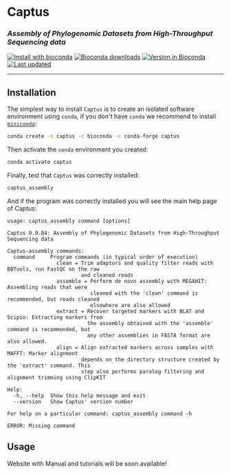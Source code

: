 # **Captus**
### *Assembly of Phylogenomic Datasets from High-Throughput Sequencing data*
[![Install with bioconda](https://img.shields.io/badge/install%20with-bioconda-brightgreen.svg?style=flat)](http://bioconda.github.io/recipes/captus/README.html) [![Bioconda downloads](https://anaconda.org/bioconda/captus/badges/downloads.svg)](https://anaconda.org/bioconda/captus) [![Version in Bioconda](https://anaconda.org/bioconda/captus/badges/version.svg)](https://anaconda.org/bioconda/captus) [![Last updated](https://anaconda.org/bioconda/captus/badges/latest_release_date.svg)](https://github.com/edgardomortiz/Captus/releases)
___
## Installation

The simplest way to install `Captus` is to create an isolated software environment using `conda`,
if you don't have `conda` we recommend to install [`miniconda`](https://docs.conda.io/en/latest/miniconda.html):

```bash
conda create -n captus -c bioconda -c conda-forge captus
```
Then activate the `conda` environment you created:

```bash
conda activate captus
```
Finally, test that `Captus` was correctly installed:
```bash
captus_assembly
```


And if the program was correctly installed you will see the main help page of Captus:
```text
usage: captus_assembly command [options]

Captus 0.9.84: Assembly of Phylogenomic Datasets from High-Throughput Sequencing data

Captus-assembly commands:
  command     Program commands (in typical order of execution)
                clean = Trim adaptors and quality filter reads with BBTools, run FastQC on the raw
                        and cleaned reads
                assemble = Perform de novo assembly with MEGAHIT: Assembling reads that were
                           cleaned with the 'clean' command is recommended, but reads cleaned
                           elsewhere are also allowed
                extract = Recover targeted markers with BLAT and Scipio: Extracting markers from
                          the assembly obtained with the 'assemble' command is recommended, but
                          any other assemblies in FASTA format are also allowed.
                align = Align extracted markers across samples with MAFFT: Marker alignment
                        depends on the directory structure created by the 'extract' command. This
                        step also performs paralog filtering and alignment trimming using ClipKIT

Help:
  -h, --help  Show this help message and exit
  --version   Show Captus' version number

For help on a particular command: captus_assembly command -h

ERROR: Missing command
```

## Usage

Website with Manual and tutorials will be soon available!
